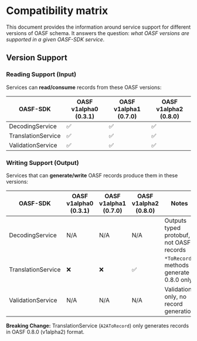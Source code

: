 # Compatibility matrix

This document provides the information around service support for different versions of OASF schema.
It answers the question:
_what OASF versions are supported in a given OASF-SDK service_.

## Version Support

### Reading Support (Input)

Services can **read/consume** records from these OASF versions:

| OASF-SDK           | OASF v1alpha0<br>(0.3.1) | OASF v1alpha1<br>(0.7.0) | OASF v1alpha2<br>(0.8.0) |
| ------------------ | ------------------------ | ------------------------ | ------------------------ |
| DecodingService    | ✅                       | ✅                       | ✅                       |
| TranslationService | ✅                       | ✅                       | ✅                       |
| ValidationService  | ✅                       | ✅                       | ✅                       |

### Writing Support (Output)

Services that can **generate/write** OASF records produce them in these versions:

| OASF-SDK           | OASF v1alpha0<br>(0.3.1) | OASF v1alpha1<br>(0.7.0) | OASF v1alpha2<br>(0.8.0) | Notes                                      |
| ------------------ | ------------------------ | ------------------------ | ------------------------ | ------------------------------------------ |
| DecodingService    | N/A                      | N/A                      | N/A                      | Outputs typed protobuf, not OASF records   |
| TranslationService | ❌                       | ❌                       | ✅                       | `*ToRecord` methods generate 0.8.0 only    |
| ValidationService  | N/A                      | N/A                      | N/A                      | Validation only, no record generation      |

**Breaking Change:** TranslationService (`A2AToRecord`) only generates records in OASF 0.8.0 (v1alpha2) format.
